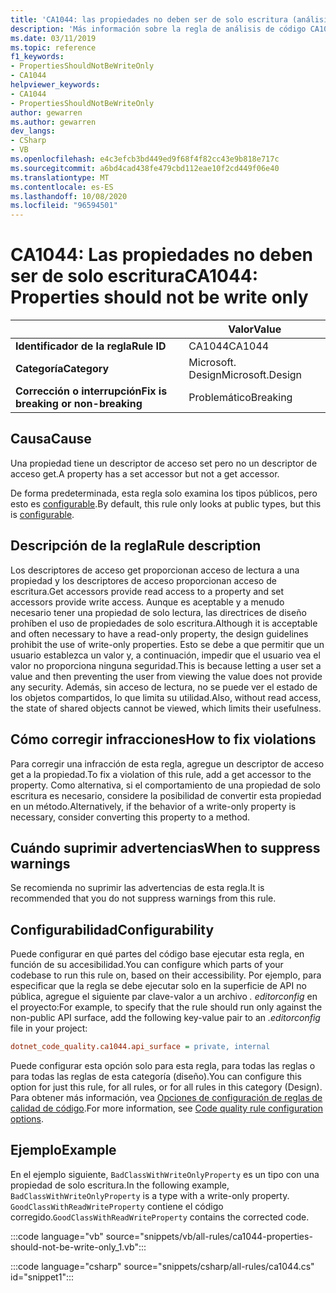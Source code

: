 ```yaml
---
title: 'CA1044: las propiedades no deben ser de solo escritura (análisis de código)'
description: 'Más información sobre la regla de análisis de código CA1044: las propiedades no deben ser de solo escritura'
ms.date: 03/11/2019
ms.topic: reference
f1_keywords:
- PropertiesShouldNotBeWriteOnly
- CA1044
helpviewer_keywords:
- CA1044
- PropertiesShouldNotBeWriteOnly
author: gewarren
ms.author: gewarren
dev_langs:
- CSharp
- VB
ms.openlocfilehash: e4c3efcb3bd449ed9f68f4f82cc43e9b818e717c
ms.sourcegitcommit: a6bd4cad438fe479cbd112eae10f2cd449f06e40
ms.translationtype: MT
ms.contentlocale: es-ES
ms.lasthandoff: 10/08/2020
ms.locfileid: "96594501"
---
```

# <a name="ca1044-properties-should-not-be-write-only"></a><span data-ttu-id="fb13a-103">CA1044: Las propiedades no deben ser de solo escritura</span><span class="sxs-lookup"><span data-stu-id="fb13a-103">CA1044: Properties should not be write only</span></span>

| | <span data-ttu-id="fb13a-104">Valor</span><span class="sxs-lookup"><span data-stu-id="fb13a-104">Value</span></span> |
|-|-|
| <span data-ttu-id="fb13a-105">**Identificador de la regla**</span><span class="sxs-lookup"><span data-stu-id="fb13a-105">**Rule ID**</span></span> |<span data-ttu-id="fb13a-106">CA1044</span><span class="sxs-lookup"><span data-stu-id="fb13a-106">CA1044</span></span>|
| <span data-ttu-id="fb13a-107">**Categoría**</span><span class="sxs-lookup"><span data-stu-id="fb13a-107">**Category**</span></span> |<span data-ttu-id="fb13a-108">Microsoft. Design</span><span class="sxs-lookup"><span data-stu-id="fb13a-108">Microsoft.Design</span></span>|
| <span data-ttu-id="fb13a-109">**Corrección o interrupción**</span><span class="sxs-lookup"><span data-stu-id="fb13a-109">**Fix is breaking or non-breaking**</span></span> |<span data-ttu-id="fb13a-110">Problemático</span><span class="sxs-lookup"><span data-stu-id="fb13a-110">Breaking</span></span>|

## <a name="cause"></a><span data-ttu-id="fb13a-111">Causa</span><span class="sxs-lookup"><span data-stu-id="fb13a-111">Cause</span></span>

<span data-ttu-id="fb13a-112">Una propiedad tiene un descriptor de acceso set pero no un descriptor de acceso get.</span><span class="sxs-lookup"><span data-stu-id="fb13a-112">A property has a set accessor but not a get accessor.</span></span>

<span data-ttu-id="fb13a-113">De forma predeterminada, esta regla solo examina los tipos públicos, pero esto es [configurable](#configurability).</span><span class="sxs-lookup"><span data-stu-id="fb13a-113">By default, this rule only looks at public types, but this is [configurable](#configurability).</span></span>

## <a name="rule-description"></a><span data-ttu-id="fb13a-114">Descripción de la regla</span><span class="sxs-lookup"><span data-stu-id="fb13a-114">Rule description</span></span>

<span data-ttu-id="fb13a-115">Los descriptores de acceso get proporcionan acceso de lectura a una propiedad y los descriptores de acceso proporcionan acceso de escritura.</span><span class="sxs-lookup"><span data-stu-id="fb13a-115">Get accessors provide read access to a property and set accessors provide write access.</span></span> <span data-ttu-id="fb13a-116">Aunque es aceptable y a menudo necesario tener una propiedad de solo lectura, las directrices de diseño prohíben el uso de propiedades de solo escritura.</span><span class="sxs-lookup"><span data-stu-id="fb13a-116">Although it is acceptable and often necessary to have a read-only property, the design guidelines prohibit the use of write-only properties.</span></span> <span data-ttu-id="fb13a-117">Esto se debe a que permitir que un usuario establezca un valor y, a continuación, impedir que el usuario vea el valor no proporciona ninguna seguridad.</span><span class="sxs-lookup"><span data-stu-id="fb13a-117">This is because letting a user set a value and then preventing the user from viewing the value does not provide any security.</span></span> <span data-ttu-id="fb13a-118">Además, sin acceso de lectura, no se puede ver el estado de los objetos compartidos, lo que limita su utilidad.</span><span class="sxs-lookup"><span data-stu-id="fb13a-118">Also, without read access, the state of shared objects cannot be viewed, which limits their usefulness.</span></span>

## <a name="how-to-fix-violations"></a><span data-ttu-id="fb13a-119">Cómo corregir infracciones</span><span class="sxs-lookup"><span data-stu-id="fb13a-119">How to fix violations</span></span>

<span data-ttu-id="fb13a-120">Para corregir una infracción de esta regla, agregue un descriptor de acceso get a la propiedad.</span><span class="sxs-lookup"><span data-stu-id="fb13a-120">To fix a violation of this rule, add a get accessor to the property.</span></span> <span data-ttu-id="fb13a-121">Como alternativa, si el comportamiento de una propiedad de solo escritura es necesario, considere la posibilidad de convertir esta propiedad en un método.</span><span class="sxs-lookup"><span data-stu-id="fb13a-121">Alternatively, if the behavior of a write-only property is necessary, consider converting this property to a method.</span></span>

## <a name="when-to-suppress-warnings"></a><span data-ttu-id="fb13a-122">Cuándo suprimir advertencias</span><span class="sxs-lookup"><span data-stu-id="fb13a-122">When to suppress warnings</span></span>

<span data-ttu-id="fb13a-123">Se recomienda no suprimir las advertencias de esta regla.</span><span class="sxs-lookup"><span data-stu-id="fb13a-123">It is recommended that you do not suppress warnings from this rule.</span></span>

## <a name="configurability"></a><span data-ttu-id="fb13a-124">Configurabilidad</span><span class="sxs-lookup"><span data-stu-id="fb13a-124">Configurability</span></span>

<span data-ttu-id="fb13a-125">Puede configurar en qué partes del código base ejecutar esta regla, en función de su accesibilidad.</span><span class="sxs-lookup"><span data-stu-id="fb13a-125">You can configure which parts of your codebase to run this rule on, based on their accessibility.</span></span> <span data-ttu-id="fb13a-126">Por ejemplo, para especificar que la regla se debe ejecutar solo en la superficie de API no pública, agregue el siguiente par clave-valor a un archivo *. editorconfig* en el proyecto:</span><span class="sxs-lookup"><span data-stu-id="fb13a-126">For example, to specify that the rule should run only against the non-public API surface, add the following key-value pair to an *.editorconfig* file in your project:</span></span>

```ini
dotnet_code_quality.ca1044.api_surface = private, internal
```

<span data-ttu-id="fb13a-127">Puede configurar esta opción solo para esta regla, para todas las reglas o para todas las reglas de esta categoría (diseño).</span><span class="sxs-lookup"><span data-stu-id="fb13a-127">You can configure this option for just this rule, for all rules, or for all rules in this category (Design).</span></span> <span data-ttu-id="fb13a-128">Para obtener más información, vea [Opciones de configuración de reglas de calidad de código](../code-quality-rule-options.md).</span><span class="sxs-lookup"><span data-stu-id="fb13a-128">For more information, see [Code quality rule configuration options](../code-quality-rule-options.md).</span></span>

## <a name="example"></a><span data-ttu-id="fb13a-129">Ejemplo</span><span class="sxs-lookup"><span data-stu-id="fb13a-129">Example</span></span>

<span data-ttu-id="fb13a-130">En el ejemplo siguiente, `BadClassWithWriteOnlyProperty` es un tipo con una propiedad de solo escritura.</span><span class="sxs-lookup"><span data-stu-id="fb13a-130">In the following example, `BadClassWithWriteOnlyProperty` is a type with a write-only property.</span></span> <span data-ttu-id="fb13a-131">`GoodClassWithReadWriteProperty` contiene el código corregido.</span><span class="sxs-lookup"><span data-stu-id="fb13a-131">`GoodClassWithReadWriteProperty` contains the corrected code.</span></span>

:::code language="vb" source="snippets/vb/all-rules/ca1044-properties-should-not-be-write-only_1.vb":::

:::code language="csharp" source="snippets/csharp/all-rules/ca1044.cs" id="snippet1":::
